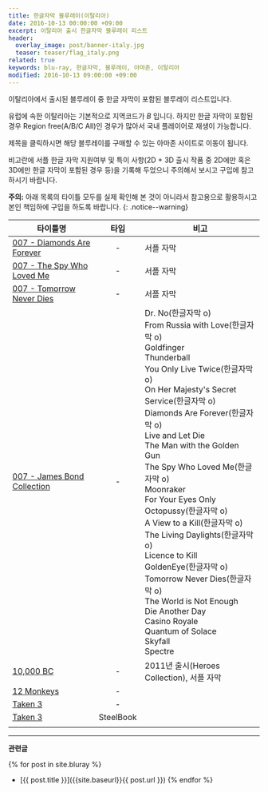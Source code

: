 ```yaml
---
title: 한글자막 블루레이(이탈리아)
date: 2016-10-13 00:00:00 +09:00
excerpt: 이탈리아 출시 한글자막 블루레이 리스트
header:
  overlay_image: post/banner-italy.jpg
  teaser: teaser/flag_italy.png
related: true
keywords: blu-ray, 한글자막, 블루레이, 아마존, 이탈리아
modified: 2016-10-13 09:00:00 +09:00
---
```


이탈리아에서 출시된 블루레이 중 한글 자막이 포함된 블루레이 리스트입니다.

유럽에 속한 이탈리아는 기본적으로 지역코드가 *B* 입니다. 하지만 한글 자막이 포함된 경우 Region free(A/B/C All)인 경우가 많아서 국내 플레이어로 재생이 가능합니다.

제목을 클릭하시면 해당 블루레이를 구매할 수 있는 아마존 사이트로 이동이 됩니다.

비고란에 서플 한글 자막 지원여부 및 특이 사항(2D + 3D 출시 작품 중 2D에만 혹은 3D에만 한글 자막이 포함된 경우 등)을 기록해 두었으니 주의해서 보시고 구입에 참고하시기 바랍니다.

**주의:** 아래 목록의 타이틀 모두를 실제 확인해 본 것이 아니라서 참고용으로 활용하시고 본인 책임하에 구입을 하도록 바랍니다.
{: .notice--warning}

|타이틀명               |타입   |비고                           |
|----------------     |:---:|-------------------------------|
|[007 - Diamonds Are Forever](http://amzn.to/2e4eN9b)|-|서플 자막|
|[007 - The Spy Who Loved Me](http://amzn.to/2dSVBjs)|-|서플 자막|
|[007 - Tomorrow Never Dies](http://amzn.to/2e7mTxR)|-|서플 자막|
|[007 - James Bond Collection](http://amzn.to/2dPc4VG)|-|Dr. No(한글자막 o)<br/>From Russia with Love(한글자막 o)<br/>Goldfinger<br/>Thunderball<br/>You Only Live Twice(한글자막 o)<br/>On Her Majesty's Secret Service(한글자막 o)<br/>Diamonds Are Forever(한글자막 o)<br/>Live and Let Die<br/>The Man with the Golden Gun<br/>The Spy Who Loved Me(한글자막 o)<br/>Moonraker<br/>For Your Eyes Only<br/>Octopussy(한글자막 o)<br/>A View to a Kill(한글자막 o)<br/>The Living Daylights(한글자막 o)<br/>Licence to Kill<br/>GoldenEye(한글자막 o)<br/>Tomorrow Never Dies(한글자막 o)<br/>The World is Not Enough<br/>Die Another Day<br/>Casino Royale<br/>Quantum of Solace<br/>Skyfall<br/>Spectre|
|[10,000 BC](http://amzn.to/2dTcQRT)|-|2011년 출시(Heroes Collection), 서플 자막|
|[12 Monkeys](http://amzn.to/2e60dQ1)|-||
|[Taken 3](http://amzn.to/2ekdo2p)|-||
|[Taken 3](http://amzn.to/2ekbnmS)|SteelBook||
||||

---

**관련글**

{% for post in site.bluray %}
  * [{{ post.title }}]({{site.baseurl}}{{ post.url }})
{% endfor %}
